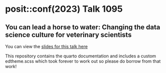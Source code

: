 # posit::conf(2023) Talk 1095
## You can lead a horse to water: Changing the data science culture for veterinary scientists


You can view the [slides for this talk here](https://jillymackay.github.io/positconf2023_vetdata/positconf2023.html#/title-slide)


This repository contains the quarto documentation and includes a custom edtheme.scss which took forever to work out so please do borrow from that work! 